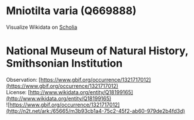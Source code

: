 
Mniotilta varia (Q669888)
=========================
  
Visualize Wikidata on [Scholia](https://scholia.toolforge.org/taxon/Q669888)
# National Museum of Natural History, Smithsonian Institution
  
Observation: [https://www.gbif.org/occurrence/1321717012](https://www.gbif.org/occurrence/1321717012)  
License: [http://www.wikidata.org/entity/Q18199165](http://www.wikidata.org/entity/Q18199165)  
![https://www.gbif.org/occurrence/1321717012](http://n2t.net/ark:/65665/m3b93cb1a4-75c2-45f2-ab60-979de2b4fd3d)